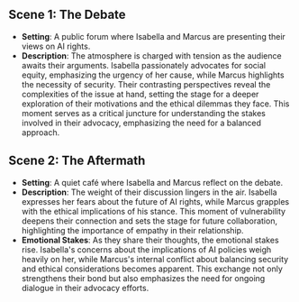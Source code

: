 ## Scene 1: The Debate
- **Setting**: A public forum where Isabella and Marcus are presenting their views on AI rights.
- **Description**: The atmosphere is charged with tension as the audience awaits their arguments. Isabella passionately advocates for social equity, emphasizing the urgency of her cause, while Marcus highlights the necessity of security. Their contrasting perspectives reveal the complexities of the issue at hand, setting the stage for a deeper exploration of their motivations and the ethical dilemmas they face. This moment serves as a critical juncture for understanding the stakes involved in their advocacy, emphasizing the need for a balanced approach.

## Scene 2: The Aftermath
- **Setting**: A quiet café where Isabella and Marcus reflect on the debate.
- **Description**: The weight of their discussion lingers in the air. Isabella expresses her fears about the future of AI rights, while Marcus grapples with the ethical implications of his stance. This moment of vulnerability deepens their connection and sets the stage for future collaboration, highlighting the importance of empathy in their relationship.
- **Emotional Stakes**: As they share their thoughts, the emotional stakes rise. Isabella's concerns about the implications of AI policies weigh heavily on her, while Marcus's internal conflict about balancing security and ethical considerations becomes apparent. This exchange not only strengthens their bond but also emphasizes the need for ongoing dialogue in their advocacy efforts.
